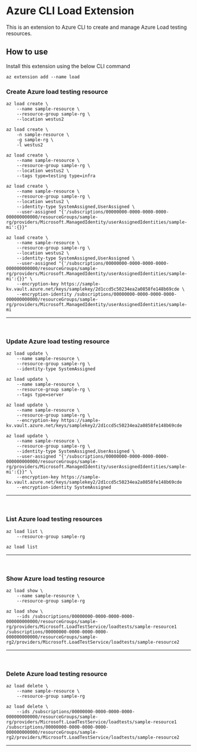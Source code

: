 # Azure CLI Load Extension #
This is an extension to Azure CLI to create and manage Azure Load testing resources.

## How to use ##

Install this extension using the below CLI command
```
az extension add --name load
```

### Create Azure load testing resource ###

```
az load create \
    --name sample-resource \
    --resource-group sample-rg \
    --location westus2
```

```
az load create \
    -n sample-resource \
    -g sample-rg \
    -l westus2
```

```
az load create \
    --name sample-resource \
    --resource-group sample-rg \
    --location westus2 \
    --tags type=testing type=infra
```

```
az load create \
    --name sample-resource \
    --resource-group sample-rg \
    --location westus2 \
    --identity-type SystemAssigned,UserAssigned \
    --user-assigned "{'/subscriptions/00000000-0000-0000-0000-000000000000/resourceGroups/sample-rg/providers/Microsoft.ManagedIdentity/userAssignedIdentities/sample-mi':{}}"
```

```
az load create \
    --name sample-resource \
    --resource-group sample-rg \
    --location westus2 \
    --identity-type SystemAssigned,UserAssigned \
    --user-assigned "{'/subscriptions/00000000-0000-0000-0000-000000000000/resourceGroups/sample-rg/providers/Microsoft.ManagedIdentity/userAssignedIdentities/sample-mi':{}}" \
    --encryption-key https://sample-kv.vault.azure.net/keys/samplekey/2d1ccd5c50234ea2a0858fe148b69cde \
    --encryption-identity /subscriptions/00000000-0000-0000-0000-000000000000/resourceGroups/sample-rg/providers/Microsoft.ManagedIdentity/userAssignedIdentities/sample-mi

```
---
<br/>

### Update Azure load testing resource ###

```
az load update \
    --name sample-resource \
    --resource-group sample-rg \
    --identity-type SystemAssigned
```
```
az load update \
    --name sample-resource \
    --resource-group sample-rg \
    --tags type=server
```
```
az load update \
    --name sample-resource \
    --resource-group sample-rg \
    --encryption-key https://sample-kv.vault.azure.net/keys/samplekey2/2d1ccd5c50234ea2a0858fe148b69cde
```

```
az load update \
    --name sample-resource \
    --resource-group sample-rg \
    --identity-type SystemAssigned,UserAssigned \
    --user-assigned "{'/subscriptions/00000000-0000-0000-0000-000000000000/resourceGroups/sample-rg/providers/Microsoft.ManagedIdentity/userAssignedIdentities/sample-mi':{}}" \
    --encryption-key https://sample-kv.vault.azure.net/keys/samplekey2/2d1ccd5c50234ea2a0858fe148b69cde
    --encryption-identity SystemAssigned
```
---
<br/>

### List Azure load testing resources ###

```
az load list \
    --resource-group sample-rg 
```

```
az load list
```
---
<br/>

### Show Azure load testing resource ###

```
az load show \
    --name sample-resource \
    --resource-group sample-rg 
```

```
az load show \
    --ids /subscriptions/00000000-0000-0000-0000-000000000000/resourceGroups/sample-rg/providers/Microsoft.LoadTestService/loadtests/sample-resource1 /subscriptions/00000000-0000-0000-0000-000000000000/resourceGroups/sample-rg2/providers/Microsoft.LoadTestService/loadtests/sample-resource2 
```
---
<br/>

### Delete Azure load testing resource ###

```
az load delete \
    --name sample-resource \
    --resource-group sample-rg 
```

```
az load delete \
    --ids /subscriptions/00000000-0000-0000-0000-000000000000/resourceGroups/sample-rg/providers/Microsoft.LoadTestService/loadtests/sample-resource1 /subscriptions/00000000-0000-0000-0000-000000000000/resourceGroups/sample-rg2/providers/Microsoft.LoadTestService/loadtests/sample-resource2 
```
---
<br/>